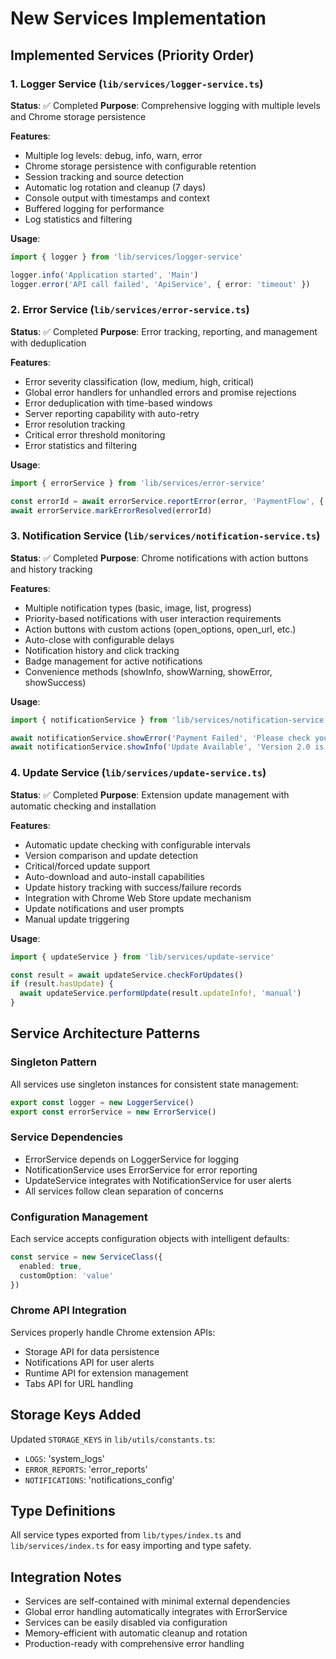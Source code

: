 # New Services Implementation

## Implemented Services (Priority Order)

### 1. Logger Service (`lib/services/logger-service.ts`)
**Status**: ✅ Completed
**Purpose**: Comprehensive logging with multiple levels and Chrome storage persistence

**Features**:
- Multiple log levels: debug, info, warn, error
- Chrome storage persistence with configurable retention
- Session tracking and source detection
- Automatic log rotation and cleanup (7 days)
- Console output with timestamps and context
- Buffered logging for performance
- Log statistics and filtering

**Usage**:
```typescript
import { logger } from 'lib/services/logger-service'

logger.info('Application started', 'Main')
logger.error('API call failed', 'ApiService', { error: 'timeout' })
```

### 2. Error Service (`lib/services/error-service.ts`)
**Status**: ✅ Completed 
**Purpose**: Error tracking, reporting, and management with deduplication

**Features**:
- Error severity classification (low, medium, high, critical)
- Global error handlers for unhandled errors and promise rejections
- Error deduplication with time-based windows
- Server reporting capability with auto-retry
- Error resolution tracking
- Critical error threshold monitoring
- Error statistics and filtering

**Usage**:
```typescript
import { errorService } from 'lib/services/error-service'

const errorId = await errorService.reportError(error, 'PaymentFlow', { userId: '123' })
await errorService.markErrorResolved(errorId)
```

### 3. Notification Service (`lib/services/notification-service.ts`)  
**Status**: ✅ Completed
**Purpose**: Chrome notifications with action buttons and history tracking

**Features**:
- Multiple notification types (basic, image, list, progress)
- Priority-based notifications with user interaction requirements
- Action buttons with custom actions (open_options, open_url, etc.)
- Auto-close with configurable delays
- Notification history and click tracking
- Badge management for active notifications
- Convenience methods (showInfo, showWarning, showError, showSuccess)

**Usage**:
```typescript
import { notificationService } from 'lib/services/notification-service'

await notificationService.showError('Payment Failed', 'Please check your card details')
await notificationService.showInfo('Update Available', 'Version 2.0 is ready to install')
```

### 4. Update Service (`lib/services/update-service.ts`)
**Status**: ✅ Completed
**Purpose**: Extension update management with automatic checking and installation

**Features**:
- Automatic update checking with configurable intervals
- Version comparison and update detection  
- Critical/forced update support
- Auto-download and auto-install capabilities
- Update history tracking with success/failure records
- Integration with Chrome Web Store update mechanism
- Update notifications and user prompts
- Manual update triggering

**Usage**:
```typescript
import { updateService } from 'lib/services/update-service'

const result = await updateService.checkForUpdates()
if (result.hasUpdate) {
  await updateService.performUpdate(result.updateInfo!, 'manual')
}
```

## Service Architecture Patterns

### Singleton Pattern
All services use singleton instances for consistent state management:
```typescript
export const logger = new LoggerService()
export const errorService = new ErrorService()
```

### Service Dependencies
- ErrorService depends on LoggerService for logging
- NotificationService uses ErrorService for error reporting
- UpdateService integrates with NotificationService for user alerts
- All services follow clean separation of concerns

### Configuration Management
Each service accepts configuration objects with intelligent defaults:
```typescript
const service = new ServiceClass({
  enabled: true,
  customOption: 'value'
})
```

### Chrome API Integration
Services properly handle Chrome extension APIs:
- Storage API for data persistence
- Notifications API for user alerts
- Runtime API for extension management
- Tabs API for URL handling

## Storage Keys Added
Updated `STORAGE_KEYS` in `lib/utils/constants.ts`:
- `LOGS`: 'system_logs'
- `ERROR_REPORTS`: 'error_reports'  
- `NOTIFICATIONS`: 'notifications_config'

## Type Definitions
All service types exported from `lib/types/index.ts` and `lib/services/index.ts` for easy importing and type safety.

## Integration Notes
- Services are self-contained with minimal external dependencies
- Global error handling automatically integrates with ErrorService
- Services can be easily disabled via configuration
- Memory-efficient with automatic cleanup and rotation
- Production-ready with comprehensive error handling